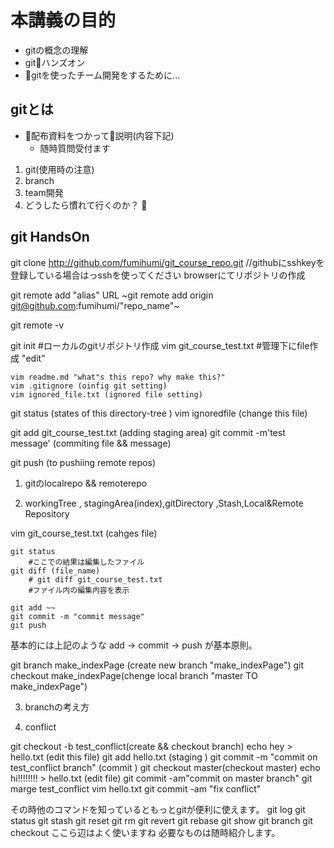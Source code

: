 # 本講義の目的
 - gitの概念の理解
 - gitハンズオン
 - gitを使ったチーム開発をするために...


## gitとは
 - 配布資料をつかって説明(内容下記)
	- 随時質問受付ます
 1. git(使用時の注意)
 2. branch
 3. team開発
 4. どうしたら慣れて行くのか？

## git HandsOn

git clone http://github.com/fumihumi/git_course_repo.git
	//githubにsshkeyを登録している場合はっsshを使ってください
browserにてリポジトリの作成

git remote add  "alias" URL
~git remote add origin git@github.com:fumihumi/"repo_name"~

git remote -v

git init #ローカルのgitリポジトリ作成
	vim git_course_test.txt #管理下にfile作成
	"edit"

	vim readme.md "what"s this repo? why make this?"
	vim .gitignore (oinfig git setting)
	vim ignored_file.txt (ignored file setting)
git status (states of this directory-tree )
	vim ignoredfile (change this file)

git add  git_course_test.txt (adding staging area)
git commit -m'test message' (commiting file && message)

git push (to pushiing remote repos)

1. gitのlocalrepo && remoterepo

2. workingTree , stagingArea(index),gitDirectory ,Stash,Local&Remote Repository


vim git_course_test.txt (cahges file)
```
git status
	#ここでの結果は編集したファイル
git diff (file_name)
	# git diff git_course_test.txt
	#ファイル内の編集内容を表示

git add ~~
git commit -m "commit message"
git push
```


基本的には上記のような
add -> commit -> push
が基本原則。


git branch make_indexPage (create new branch "make_indexPage")
git checkout make_indexPage(chenge local branch "master TO make_indexPage")

3. branchの考え方

4. conflict

git checkout -b test_conflict(create && checkout branch)
echo hey > hello.txt (edit this file)
git add hello.txt (staging )
git commit -m "commit on test_conflict branch" (commit )
git checkout master(checkout master)
echo hi!!!!!!!! > hello.txt (edit file)
git commit -am"commit on master branch"
git marge test_conflict
vim hello.txt
git commit -am "fix conflict"





その時他のコマンドを知っているともっとgitが便利に使えます。
git log
git status
git stash
git reset
git rm
git revert
git rebase
git show
git branch
git checkout
ここら辺はよく使いますね
必要なものは随時紹介します。
